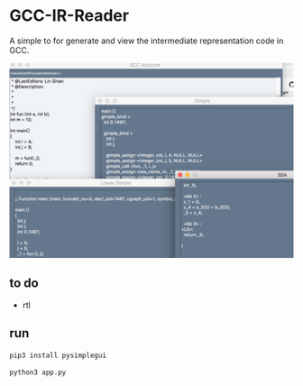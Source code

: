 # GCC-IR-Reader

A simple to for generate and view the intermediate representation code in GCC.

![example](fig/fig.png)

## to do

- rtl

## run

```
pip3 install pysimplegui
```

```
python3 app.py
```